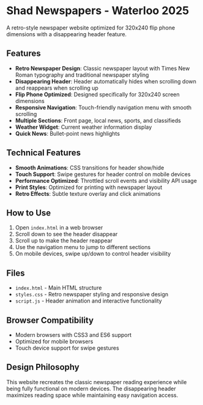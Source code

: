 # Shad Newspapers - Waterloo 2025

A retro-style newspaper website optimized for 320x240 flip phone dimensions with a disappearing header feature.

## Features

- **Retro Newspaper Design**: Classic newspaper layout with Times New Roman typography and traditional newspaper styling
- **Disappearing Header**: Header automatically hides when scrolling down and reappears when scrolling up
- **Flip Phone Optimized**: Designed specifically for 320x240 screen dimensions
- **Responsive Navigation**: Touch-friendly navigation menu with smooth scrolling
- **Multiple Sections**: Front page, local news, sports, and classifieds
- **Weather Widget**: Current weather information display
- **Quick News**: Bullet-point news highlights

## Technical Features

- **Smooth Animations**: CSS transitions for header show/hide
- **Touch Support**: Swipe gestures for header control on mobile devices
- **Performance Optimized**: Throttled scroll events and visibility API usage
- **Print Styles**: Optimized for printing with newspaper layout
- **Retro Effects**: Subtle texture overlay and click animations

## How to Use

1. Open `index.html` in a web browser
2. Scroll down to see the header disappear
3. Scroll up to make the header reappear
4. Use the navigation menu to jump to different sections
5. On mobile devices, swipe up/down to control header visibility

## Files

- `index.html` - Main HTML structure
- `styles.css` - Retro newspaper styling and responsive design
- `script.js` - Header animation and interactive functionality

## Browser Compatibility

- Modern browsers with CSS3 and ES6 support
- Optimized for mobile browsers
- Touch device support for swipe gestures

## Design Philosophy

This website recreates the classic newspaper reading experience while being fully functional on modern devices. The disappearing header maximizes reading space while maintaining easy navigation access.
